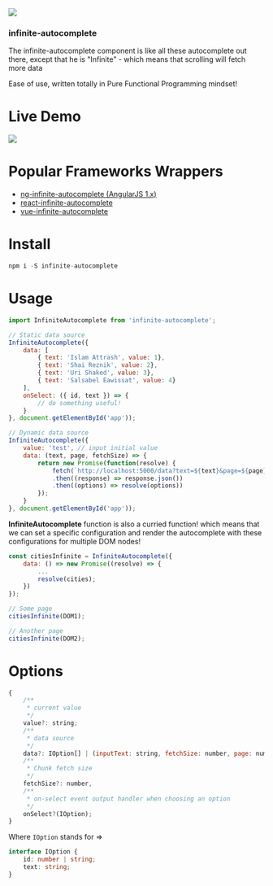 <a><img src='https://travis-ci.org/Attrash-Islam/infinite-autocomplete.svg?branch=master' /></a>

### infinite-autocomplete
The infinite-autocomplete component is like all these autocomplete out there, except that he is "Infinite" - which means that scrolling will fetch more data

Ease of use, written totally in Pure Functional Programming mindset! 

# Live Demo

<img src="https://cdn.rawgit.com/Attrash-Islam/assets/749035d3/infi-basic.gif" />

# Popular Frameworks Wrappers
- <a href="https://github.com/Attrash-Islam/ng-infinite-autocomplete">ng-infinite-autocomplete (AngularJS 1.x)</a>
- <a href="https://github.com/Attrash-Islam/react-infinite-autocomplete">react-infinite-autocomplete</a>
- <a href="https://github.com/Attrash-Islam/vue-infinite-autocomplete">vue-infinite-autocomplete</a>

# Install
```js
npm i -S infinite-autocomplete
```

# Usage
```js
import InfiniteAutocomplete from 'infinite-autocomplete';

// Static data source
InfiniteAutocomplete({
    data: [
        { text: 'Islam Attrash', value: 1},
        { text: 'Shai Reznik', value: 2},
        { text: 'Uri Shaked', value: 3},
        { text: 'Salsabel Eawissat', value: 4}
    ],
    onSelect: ({ id, text }) => {
        // do something useful!
    }
}, document.getElementById('app'));

// Dynamic data source
InfiniteAutocomplete({
    value: 'test', // input initial value
    data: (text, page, fetchSize) => {
        return new Promise(function(resolve) {
            fetch(`http://localhost:5000/data?text=${text}&page=${page}&fetchSize=${fetchSize}`)
            .then((response) => response.json())
            .then((options) => resolve(options))
        });
    }
}, document.getElementById('app'));
```

**InfiniteAutocomplete** function is also a curried function! which means that we can set a specific configuration and render the autocomplete with these configurations for multiple DOM nodes!

```js
const citiesInfinite = InfiniteAutocomplete({
    data: () => new Promise((resolve) => {
        ...
        resolve(cities);
    })
});

// Some page
citiesInfinite(DOM1);

// Another page
citiesInfinite(DOM2);
```

# Options
```js
{
    /**
     * current value
     */
    value?: string;
    /**
     * data source
     */
    data?: IOption[] | (inputText: string, fetchSize: number, page: number) => Promise<IOption[]>;
    /**
     * Chunk fetch size
     */
    fetchSize?: number,
    /**
     * on-select event output handler when choosing an option
     */
    onSelect?(IOption);
}
```

Where `IOption` stands for =>
```ts
interface IOption {
    id: number | string;
    text: string;
}
```
